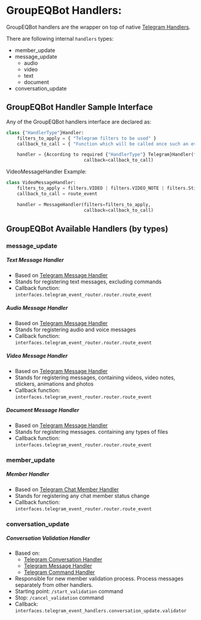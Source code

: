 # GroupEQBot Handlers:

GroupEQBot handlers are the wrapper on top of native [Telegram Handlers](https://docs.python-telegram-bot.org/en/v20.0a4/telegram.ext.handlers-tree.html).

There are following internal `handlers` types:
  - member_update
  - message_update
    - audio
    - video
    - text
    - document
  - conversation_update
 

## GroupEQBot Handler Sample Interface
Any of the GroupEQBot handlers interface are declared as:
```python
class {"HandlerType"}Handler:
    filters_to_apply = { "Telegram filters to be used" }
    callback_to_call = { "Function which will be called once such an event will be registered" }

    handler = {According to required {"HandlerType"} Telegram}Handler(filters=filters_to_apply,
                             callback=callback_to_call)
```

VideoMessageHandler  Example:
```python
class VideoMessageHandler:
    filters_to_apply = filters.VIDEO | filters.VIDEO_NOTE | filters.Sticker.ALL | filters.ANIMATION | filters.PHOTO
    callback_to_call = route_event

    handler = MessageHandler(filters=filters_to_apply,
                             callback=callback_to_call)
```


## GroupEQBot Available Handlers (by types)

### message_update
##### Text Message Handler
- Based on [Telegram Message Handler](https://docs.python-telegram-bot.org/en/v20.0a4/telegram.ext.messagehandler.html)
- Stands for registering text messages, excluding commands
- Callback function: `interfaces.telegram_event_router.router.route_event`

##### Audio Message Handler
- Based on [Telegram Message Handler](https://docs.python-telegram-bot.org/en/v20.0a4/telegram.ext.messagehandler.html)
- Stands for registering audio and voice messages
- Callback function: `interfaces.telegram_event_router.router.route_event`

##### Video Message Handler
- Based on [Telegram Message Handler](https://docs.python-telegram-bot.org/en/v20.0a4/telegram.ext.messagehandler.html)
- Stands for registering messages, containing videos, video notes, stickers, animations and photos
- Callback function: `interfaces.telegram_event_router.router.route_event`

##### Document Message Handler
- Based on [Telegram Message Handler](https://docs.python-telegram-bot.org/en/v20.0a4/telegram.ext.messagehandler.html)
- Stands for registering messages. containing any types of files
- Callback function: `interfaces.telegram_event_router.router.route_event`

### member_update
##### Member Handler
- Based on [Telegram Chat Member Handler](https://docs.python-telegram-bot.org/en/v20.0a4/telegram.ext.chatmemberhandler.html)
- Stands for registering any chat member status change
- Callback function: `interfaces.telegram_event_router.router.route_event`

### conversation_update
##### Conversation Validation Handler
- Based on:
  - [Telegram Conversation Handler](https://docs.python-telegram-bot.org/en/v20.0a4/telegram.ext.conversationhandler.html)
  - [Telegram Message Handler](https://docs.python-telegram-bot.org/en/v20.0a4/telegram.ext.messagehandler.html)
  - [Telegram Command Handler](https://docs.python-telegram-bot.org/en/v20.0a4/telegram.ext.basehandler.html)
- Responsible for new member validation process. Process messages separately from other handlers.
- Starting point: `/start_validation` command
- Stop: `/cancel_validation` command
- Callback: `interfaces.telegram_event_handlers.conversation_update.validator`
